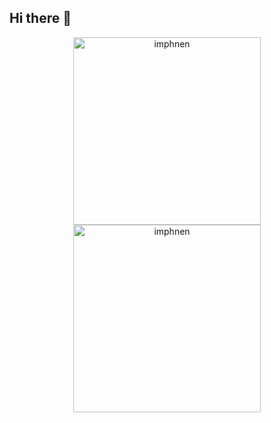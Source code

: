 ## Hi there 👋
<p align="center">
  <img src="https://github.com/user-attachments/assets/2639c4f4-0282-4a2a-8bf5-e6b2a0706637" alt="imphnen" width=300/>
  <img src="https://github.com/user-attachments/assets/3e1aad56-13a4-4b4c-9807-5681621a48b6" alt="imphnen" width=300/>
</p>

<!--
**ibrahimbtaz/ibrahimbtaz** is a ✨ _special_ ✨ repository because its `README.md` (this file) appears on your GitHub profile.

Here are some ideas to get you started:

- 🔭 I’m currently working on ...
- 🌱 I’m currently learning ...
- 👯 I’m looking to collaborate on ...
- 🤔 I’m looking for help with ...
- 💬 Ask me about ...
- 📫 How to reach me: ...
- 😄 Pronouns: ...
- ⚡ Fun fact: ...
-->
